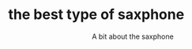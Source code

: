 <html lang="em">
  
 <head>
  <title> my first webpage
  </title>
  </head>
  <body>
  <h1>the best type of saxphone</h1>
 <header>
  A bit about the saxphone 
  </header>
 
   

  
  
  














</html>
